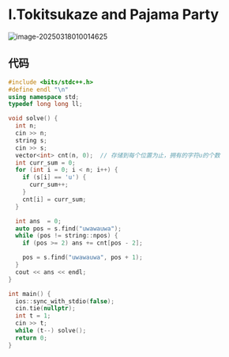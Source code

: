 # I.Tokitsukaze and Pajama Party

![image-20250318010014625](https://gitee.com/chen-houchao/images/raw/master/202503180100749.png)

## 代码

```cpp
#include <bits/stdc++.h>
#define endl "\n"
using namespace std;
typedef long long ll;

void solve() {
  int n;
  cin >> n;
  string s;
  cin >> s;
  vector<int> cnt(n, 0);  // 存储到每个位置为止，拥有的字符u的个数
  int curr_sum = 0;
  for (int i = 0; i < n; i++) {
    if (s[i] == 'u') {
      curr_sum++;
    }
    cnt[i] = curr_sum;
  }

  int ans  = 0;
  auto pos = s.find("uwawauwa");
  while (pos != string::npos) {
    if (pos >= 2) ans += cnt[pos - 2];

    pos = s.find("uwawauwa", pos + 1);
  }
  cout << ans << endl;
}

int main() {
  ios::sync_with_stdio(false);
  cin.tie(nullptr);
  int t = 1;
  cin >> t;
  while (t--) solve();
  return 0;
}
```

